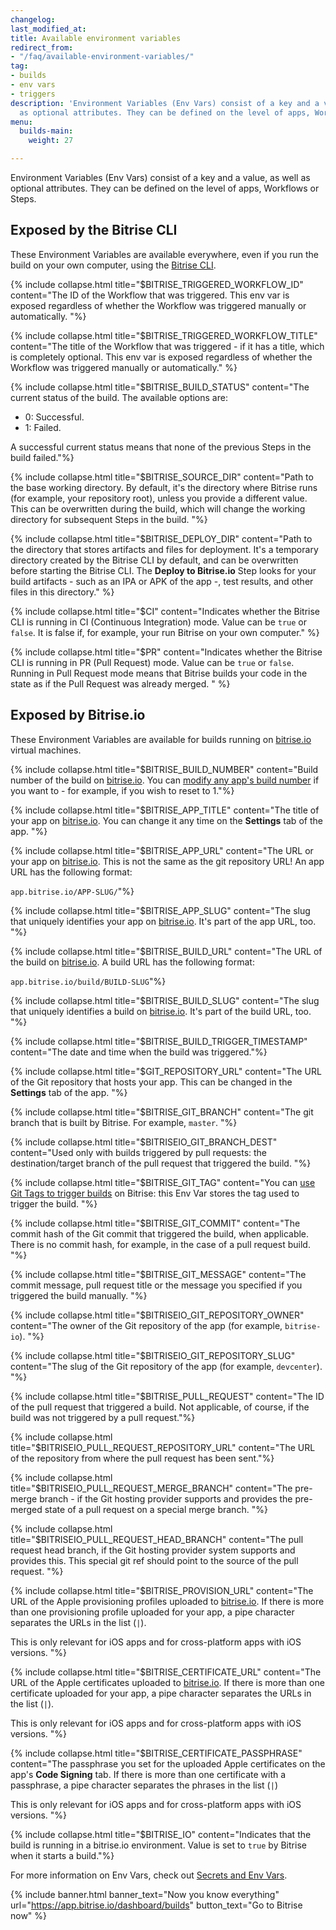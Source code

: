 ```yaml
---
changelog:
last_modified_at:
title: Available environment variables
redirect_from:
- "/faq/available-environment-variables/"
tag:
- builds
- env vars
- triggers
description: 'Environment Variables (Env Vars) consist of a key and a value, as well
  as optional attributes. They can be defined on the level of apps, Workflows or Steps. '
menu:
  builds-main:
    weight: 27

---
```

Environment Variables (Env Vars) consist of a key and a value, as well as optional attributes. They can be defined on the level of apps, Workflows or Steps.

## Exposed by the Bitrise CLI

These Environment Variables are available everywhere, even if you run the build on your own computer, using the [Bitrise CLI](https://www.bitrise.io/cli).

{% include collapse.html title="$BITRISE_TRIGGERED_WORKFLOW_ID" content="The ID of the Workflow that was triggered. This env var is exposed regardless of whether the Workflow was triggered manually or automatically. "%}

{% include collapse.html title="$BITRISE_TRIGGERED_WORKFLOW_TITLE" content="The title of the Workflow that was triggered - if it has a title, which is completely optional. This env var is exposed regardless of whether the Workflow was triggered manually or automatically." %}

{% include collapse.html title="$BITRISE_BUILD_STATUS" content="The current status of the build. The available options are:

* 0: Successful.
* 1: Failed.

A successful current status means that none of the previous Steps in the build failed."%}

{% include collapse.html title="$BITRISE_SOURCE_DIR" content="Path to the base working directory. By default, it's the directory where Bitrise runs
(for example, your repository root), unless you provide a different value. This can be overwritten during the build, which will change the working directory for subsequent Steps in the build. "%}

{% include collapse.html title="$BITRISE_DEPLOY_DIR" content="Path to the directory that stores artifacts and files for deployment.
It's a temporary directory created by the Bitrise CLI by default, and can be overwritten before starting the Bitrise CLI. The **Deploy to Bitrise.io** Step looks for your build artifacts - such as an IPA or APK of the app -, test results, and other files in this directory." %}

{% include collapse.html title="$CI" content="Indicates whether the Bitrise CLI is running in CI (Continuous Integration) mode. Value can be `true` or `false`. It is false if, for example, your run Bitrise on your own computer." %}

{% include collapse.html title="$PR" content="Indicates whether the Bitrise CLI is running in PR (Pull Request) mode. Value can be `true` or `false`. Running in Pull Request mode means that Bitrise builds your code in the state as if the Pull Request was already merged. " %}

## Exposed by Bitrise.io

These Environment Variables are available for builds running on [bitrise.io](https://www.bitrise.io) virtual machines.

{% include collapse.html title="$BITRISE_BUILD_NUMBER" content="Build number of the build on [bitrise.io](https://www.bitrise.io). You can [modify any app's build number](/builds/build-numbering-and-app-versioning/#change-the-build-number-of-your-build) if you want to - for example, if you wish to reset to 1."%}

{% include collapse.html title="$BITRISE_APP_TITLE" content="The title of your app on [bitrise.io](https://www.bitrise.io). You can change it any time on the **Settings** tab of the app. "%}

{% include collapse.html title="$BITRISE_APP_URL" content="The URL or your app on [bitrise.io](https://www.bitrise.io). This is not the same as the git repository URL! An app URL has the following format:

`app.bitrise.io/APP-SLUG/`"%}

{% include collapse.html title="$BITRISE_APP_SLUG" content="The slug that uniquely identifies your app on [bitrise.io](https://www.bitrise.io). It's part of the app URL, too. "%}

{% include collapse.html title="$BITRISE_BUILD_URL" content="The URL of the build on [bitrise.io](https://www.bitrise.io). A build URL has the following format:

`app.bitrise.io/build/BUILD-SLUG`"%}

{% include collapse.html title="$BITRISE_BUILD_SLUG" content="The slug that uniquely identifies a build on [bitrise.io](https://www.bitrise.io). It's part of the build URL, too. "%}

{% include collapse.html title="$BITRISE_BUILD_TRIGGER_TIMESTAMP" content="The date and time when the build was triggered."%}

{% include collapse.html title="$GIT_REPOSITORY_URL" content="The URL of the Git repository that hosts your app. This can be changed in the **Settings** tab of the app. "%}

{% include collapse.html title="$BITRISE_GIT_BRANCH" content="The git branch that is built by Bitrise. For example, `master`. "%}

{% include collapse.html title="$BITRISEIO_GIT_BRANCH_DEST" content="Used only with builds triggered by pull requests: the destination/target branch of the pull request that triggered the build. "%}

{% include collapse.html title="$BITRISE_GIT_TAG" content="You can [use Git Tags to trigger builds](/builds/triggering-builds/trigger-git-tags/) on Bitrise: this Env Var stores the tag used to trigger the build. "%}

{% include collapse.html title="$BITRISE_GIT_COMMIT" content="The commit hash of the Git commit that triggered the build, when applicable. There is no commit hash, for example, in the case of a pull request build. "%}

{% include collapse.html title="$BITRISE_GIT_MESSAGE" content="The commit message, pull request title or the message you specified if you triggered the build manually. "%}

{% include collapse.html title="$BITRISEIO_GIT_REPOSITORY_OWNER" content="The owner of the Git repository of the app (for example, `bitrise-io`). "%}

{% include collapse.html title="$BITRISEIO_GIT_REPOSITORY_SLUG" content="The slug of the Git repository of the app (for example, `devcenter`). "%}

{% include collapse.html title="$BITRISE_PULL_REQUEST" content="The ID of the pull request that triggered a build. Not applicable, of course, if the build was not triggered by a pull request."%}

{% include collapse.html title="$BITRISEIO_PULL_REQUEST_REPOSITORY_URL" content="The URL of the repository from where the pull request has been sent."%}

{% include collapse.html title="$BITRISEIO_PULL_REQUEST_MERGE_BRANCH" content="The pre-merge branch - if the Git hosting provider supports and provides the pre-merged state of a pull request on a special merge branch. "%}

{% include collapse.html title="$BITRISEIO_PULL_REQUEST_HEAD_BRANCH" content="The pull request head branch, if the Git hosting provider system supports and provides this. This special git ref should point to the source of the pull request. "%}

{% include collapse.html title="$BITRISE_PROVISION_URL" content="The URL of the Apple provisioning profiles uploaded to [bitrise.io](https://www.bitrise.io). If there is more than one provisioning profile uploaded for your app, a pipe character separates the URLs in the list (`|`).

This is only relevant for iOS apps and for cross-platform apps with iOS versions. "%}

{% include collapse.html title="$BITRISE_CERTIFICATE_URL" content="The URL of the Apple certificates uploaded to [bitrise.io](https://www.bitrise.io). If there is more than one certificate uploaded for your app, a pipe character separates the URLs in the list (`|`).

This is only relevant for iOS apps and for cross-platform apps with iOS versions. "%}

{% include collapse.html title="$BITRISE_CERTIFICATE_PASSPHRASE" content="The passphrase you set for the uploaded Apple certificates on the app's **Code Signing** tab. If there is more than one certificate with a passphrase, a pipe character separates the phrases in the list (`|`)

This is only relevant for iOS apps and for cross-platform apps with iOS versions. "%}

{% include collapse.html title="$BITRISE_IO" content="Indicates that the build is running in a bitrise.io environment. Value is set to `true` by Bitrise when it starts a build."%}

For more information on Env Vars, check out [Secrets and Env Vars](/builds/env-vars-secret-env-vars/).

{% include banner.html banner_text="Now you know everything" url="https://app.bitrise.io/dashboard/builds" button_text="Go to Bitrise now" %}